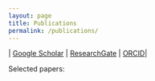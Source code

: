 ```yaml
---
layout: page
title: Publications
permalink: /publications/
---
```


| [Google Scholar](https://scholar.google.ca/citations?user=???) | [ResearchGate](https://www.researchgate.net/profile/Carlos-Pambo) | [ORCID](https://orcid.org/0009-0008-9146-4658)|

Selected papers:

